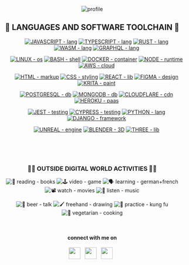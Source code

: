 <div align="center">

![profile](https://github.com/git-BR/git-BR/raw/master/icons/profileHeaderSVG.svg)

</div>

<div align="center">

## 🧩 LANGUAGES AND SOFTWARE TOOLCHAIN 🧩

</div>

<div align="center">
  
  <ul>
  
  [![JAVASCRIPT - lang](https://img.shields.io/static/v1?label=JAVASCRIPT&message=lang&color=%23F7DF1E&logo=javascript)](https://developer.mozilla.org/en-US/docs/Web/JavaScript)
  [![TYPESCRIPT - lang](https://img.shields.io/static/v1?label=TYPESCRIPT&message=lang&color=%233178C6&logo=typescript)](https://www.typescriptlang.org/)
  [![RUST - lang](https://img.shields.io/static/v1?label=RUST&message=lang&color=%23000000&logo=rust)](https://www.rust-lang.org/)
  [![WASM - lang](https://img.shields.io/static/v1?label=WASM&message=lang&color=%23654FF0&logo=webassembly)](https://webassembly.org/)
  [![GRAPHQL - lang](https://img.shields.io/static/v1?label=GRAPHQL&message=lang&color=%23E10098&logo=graphql)](https://graphql.org/)

  [![LINUX - os](https://img.shields.io/static/v1?label=LINUX&message=os&color=%23FCC624&logo=linux)](https://linuxfoundation.org/)
  [![BASH - shell](https://img.shields.io/static/v1?label=BASH&message=shell&color=%234EAA25&logo=gnu+bash)](https://www.gnu.org/software/bash/)
  [![DOCKER - container](https://img.shields.io/static/v1?label=DOCKER&message=container&color=%232496ED&logo=docker)](https://docker.com)
  [![NODE - runtime](https://img.shields.io/static/v1?label=NODE&message=runtime&color=%23339933&logo=node.js)](https://docker.com)
  [![AWS - cloud](https://img.shields.io/static/v1?label=AWS&message=cloud&color=%23232F3E&logo=amazon+aws)](https://docker.com)

  [![HTML - markup](https://img.shields.io/static/v1?label=HTML&message=markup&color=%23E34F26&logo=HTML5)](https://developer.mozilla.org/en-US/docs/Web/HTML)
  [![CSS - styling](https://img.shields.io/static/v1?label=CSS&message=styling&color=%231572B6&logo=css3)](https://developer.mozilla.org/en-US/docs/Web/CSS)
  [![REACT - lib](https://img.shields.io/static/v1?label=REACT&message=lib&color=%2361DAFB&logo=react)](https://reactjs.org/)
  [![FIGMA - design](https://img.shields.io/static/v1?label=FIGMA&message=design&color=%23F24E1E&logo=figma)](https://www.figma.com/)
  [![KRITA - paint](https://img.shields.io/static/v1?label=KRITA&message=paint&color=%233BABFF&logo=krita)](https://krita.org/en/)

  [![POSTGRESQL - db](https://img.shields.io/static/v1?label=POSTGRESQL&message=db&color=%234169E1&logo=postgresql)](https://www.postgresql.org/)
  [![MONGODB - db](https://img.shields.io/static/v1?label=MONGODB&message=db&color=%2347A248&logo=mongodb)](https://www.mongodb.com/)
  [![CLOUDFLARE - cdn](https://img.shields.io/static/v1?label=CLOUDFLARE&message=cdn&color=%23F38020&logo=cloudflare)](https://www.cloudflare.com/)
  [![HEROKU - paas](https://img.shields.io/static/v1?label=HEROKU&message=paas&color=%23430098&logo=heroku)](https://www.heroku.com/)

  [![JEST - testing](https://img.shields.io/static/v1?label=JEST&message=testing&color=%23C21325&logo=jest)](https://jestjs.io/)
  [![CYPRESS - testing](https://img.shields.io/static/v1?label=CYPRESS&message=testing&color=%2317202C&logo=cypress)](https://www.cypress.io/)
  [![PYTHON - lang](https://img.shields.io/static/v1?label=PYTHON&message=lang&color=%233776AB&logo=python)](https://www.python.org/)
  [![DJANGO - framework](https://img.shields.io/static/v1?label=DJANGO&message=framework&color=%23092E20&logo=django)](https://www.djangoproject.com/)

  [![UNREAL - engine](https://img.shields.io/static/v1?label=UNREAL&message=engine&color=%230E1128&logo=unreal+engine)](https://www.unrealengine.com/en-US/)
  [![BLENDER - 3D](https://img.shields.io/static/v1?label=BLENDER&message=3D&color=%23F5792A&logo=blender)](https://www.blender.org/)
  [![THREE - lib](https://img.shields.io/static/v1?label=THREE&message=lib&color=%23000000&logo=three.js)](https://threejs.org/)
    
  </ul>

</div>

<br>
<br>
<br>

<div align="center">



### 🌴🌳 OUTSIDE DIGITAL WORLD ACTIVITIES 🌳🌴

![📖 reading - books](https://img.shields.io/badge/📖_reading-books-F09D13)
![🕹️ video - game](https://img.shields.io/badge/🕹️_video-game-E60012)
![🗣️ learning  - german+french](https://img.shields.io/badge/🗣️_learning_-german%2Bfrench-458CF5)
![📽️ watch - movies](https://img.shields.io/badge/📽️_watch-movies-3955A3)
![🎸 listen - music](https://img.shields.io/badge/🎸_listen-music-DC382D)

![🍻 beer - talk](https://img.shields.io/badge/🍻_beer-talk-FFD900)
![🖌️ freehand - drawing](https://img.shields.io/badge/🖌️_freehand-drawing-F37626)
![🥷 practice - kung fu](https://img.shields.io/badge/🥷_practice-kung_fu-000000)
![🔪 vegetarian - cooking](https://img.shields.io/badge/🔪_vegetarian-cooking-88CE02)

  </details>
  
  <br>
  
#### connect with me on

<a href="https://twitter.com/amindWalker"><img border-width="red" height="32" src="https://github.com/git-BR/git-BR/raw/master/icons/twitter.svg" ></a>&nbsp;&nbsp;
<a href="https://dev.to/amindWalker"><img height="32" src="https://github.com/git-BR/git-BR/raw/master/icons/devto_fill.svg" ></a>&nbsp;&nbsp;
<a href="https://br.linkedin.com/in/breno-rocha-dev"><img height="32" src="https://github.com/git-BR/git-BR/raw/master/icons/linkedin_fill.svg"></a>&nbsp;&nbsp;

</div>
